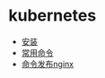 # kubernetes

* [安装](https://github.com/qiujiahong/kubeasz)
* [常用命令](contents/cmds.md)
* [命令发布nginx](contents/release_nginx_cmd.md)